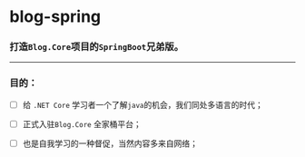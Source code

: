# blog-spring
 
### 打造`Blog.Core`项目的`SpringBoot`兄弟版。  
-------
  
### 目的：   

- [ ] 给 `.NET Core` 学习者一个了解`java`的机会，我们同处多语言的时代；
- [ ] 正式入驻`Blog.Core` 全家桶平台；
- [ ] 也是自我学习的一种督促，当然内容多来自网络；


